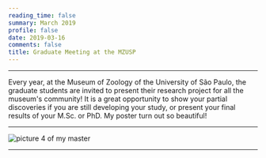 ```yaml
--- 
reading_time: false
summary: March 2019
profile: false
date: 2019-03-16
comments: false
title: Graduate Meeting at the MZUSP
---
```

---

Every year, at the Museum of Zoology of the University of São Paulo, the graduate students are invited to present their research project for all the museum's community! It is a great opportunity to show your partial discoveries if you are still developing your study, or present your final results of your M.Sc. or PhD. My poster turn out so beautiful!

---
![picture 4 of my master](https://raw.githubusercontent.com/rosanafcunha/rosanafcunha/master/content/post/getting-started/3.jpg "mzusp")

---

